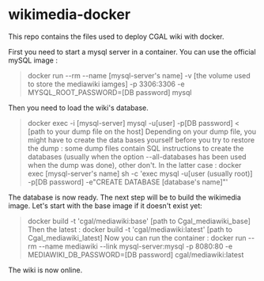 # wikimedia-docker
This repo contains the files used to deploy CGAL wiki with docker.

First you need to start a mysql server in a container. You can use the official mySQL image :
 
> docker run --rm --name [mysql-server's name] -v [the volume used to store the mediawiki iamges] -p 3306:3306 -e MYSQL_ROOT_PASSWORD=[DB password] mysql
 
 Then you need to load the wiki's database. 
 > docker exec -i [mysql-server] mysql -u[user] -p[DB password] < [path to your dump file on the host]
Depending on your dump file, you might have to create the data bases yourself before you try to restore the dump :
some dump files contain SQL instructions to create the databases (usually when the option --all-databases has been
used when the dump was done), other don't. In the latter case :
docker exec [mysql-server's name] sh -c 'exec mysql -u[user (usually root)] -p[DB password] -e"CREATE DATABASE [database's name]"'

The database is now ready. 
The next step will be to build the wikimedia image. 
Let's start with the base image if it doesn't exist yet:
> docker build -t 'cgal/mediawiki:base' [path to Cgal_mediawiki_base]
Then the latest :
> docker build -t 'cgal/mediawiki:latest' [path to Cgal_mediawiki_latest]
Now you can run the container :
> docker run --rm --name mediawiki --link mysql-server:mysql -p 8080:80 -e MEDIAWIKI_DB_PASSWORD=[DB password] cgal/mediawiki:latest

The wiki is now online.
